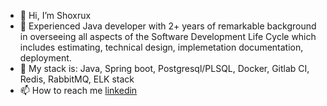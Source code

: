 - 👋 Hi, I’m Shoxrux
- 🌱 Experienced Java developer with 2+ years of remarkable background in overseeing all aspects of the Software Development Life Cycle 
      which includes estimating, technical design, implemetation documentation, deployment.
- 🌱 My stack is: Java, Spring boot, Postgresql/PLSQL, Docker, Gitlab CI, Redis, RabbitMQ, ELK stack
- 📫 How to reach me [linkedin](https://www.linkedin.com/in/sh-tawpulatov/)
     

